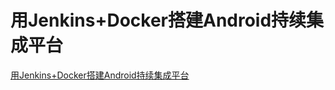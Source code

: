 # 用Jenkins+Docker搭建Android持续集成平台
[用Jenkins+Docker搭建Android持续集成平台](https://zhuanlan.zhihu.com/p/31858545)